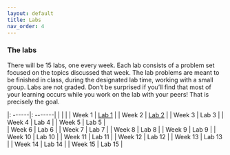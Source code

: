 ```yaml
---
layout: default 
title: Labs 
nav_order: 4
---
```


### The labs 

There will be 15 labs, one every week. Each lab consists of a problem set focused on the topics discussed that week. The lab problems are meant to be finished in class, during the designated lab time, working with a small group. Labs are not graded. Don’t be surprised if you’ll find that most of your learning occurs while you work on the lab with your peers! That is precisely the goal. 

|: ------|: -------|
|        |         | 
| Week 1 |  [Lab 1](https://github.com/bowdoin-csci2200-f21/bowdoin-csci2200-f21.github.io/tree/main/docs/week1-lab.pdf)  |
| Week 2 |  [Lab 2](docs/week1-lab.pdf) | 
| Week 3 |  Lab 3  |
| Week 4 |  Lab 4  | 
| Week 5 |  Lab 5  |  
| Week 6 |  Lab 6  | 
| Week 7 |  Lab 7 |
| Week 8 |  Lab 8 | 
| Week 9 |  Lab 9 | 
| Week 10 | Lab 10 |
| Week 11 | Lab 11 | 
| Week 12 | Lab 12 | 
| Week 13 | Lab 13  | 
| Week 14 | Lab 14  | 
| Week 15 | Lab 15  | 
